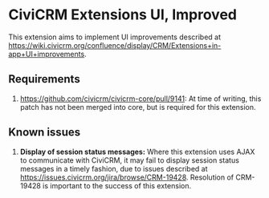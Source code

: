 # CiviCRM Extensions UI, Improved

This extension aims to implement UI improvements described at
<https://wiki.civicrm.org/confluence/display/CRM/Extensions+in-app+UI+improvements>.


## Requirements
1. <https://github.com/civicrm/civicrm-core/pull/9141>:
At time of writing, this patch has not been merged into core, but is required
for this extension.


## Known issues
1. **Display of session status messages:**  Where this extension uses AJAX to
communicate with CiviCRM, it may fail to display session status messages in a
timely fashion, due to issues described at
<https://issues.civicrm.org/jira/browse/CRM-19428>. Resolution of CRM-19428 is
important to the success of this extension.